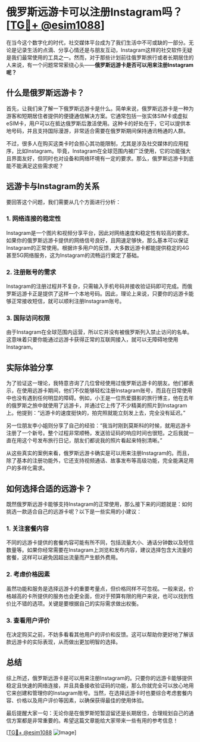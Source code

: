 # 俄罗斯远游卡可以注册Instagram吗？[[TG💪+ @esim1088](https://t.me/s/esim1088)]

在当今这个数字化的时代，社交媒体平台成为了我们生活中不可或缺的一部分。无论是记录生活的点滴、分享心情还是与朋友互动，Instagram这样的社交软件无疑是我们最常使用的工具之一。然而，对于那些计划前往俄罗斯旅行或者长期居住的人来说，有一个问题常常萦绕心头——**俄罗斯远游卡是否可以用来注册Instagram呢？**

## **什么是俄罗斯远游卡？**

首先，让我们来了解一下俄罗斯远游卡是什么。简单来说，俄罗斯远游卡是一种为游客和短期居住者提供的便捷通信解决方案。它通常包括一张实体SIM卡或虚拟eSIM卡，用户可以在抵达俄罗斯后激活使用。这种卡的好处在于，它可以提供本地号码，并且支持国际漫游，非常适合需要在俄罗斯期间保持通讯畅通的人群。

不过，很多人在购买这类卡时会担心其功能限制，尤其是涉及社交媒体的应用程序，比如Instagram。毕竟，Instagram在全球范围内被广泛使用，它的功能强大且界面友好，但同时也对设备和网络环境有一定的要求。那么，俄罗斯远游卡到底能不能满足这些需求呢？

## **远游卡与Instagram的关系**

要回答这个问题，我们需要从几个方面进行分析：

### **1. 网络连接的稳定性**
Instagram是一个图片和视频分享平台，因此对网络速度和稳定性有较高的要求。如果你的俄罗斯远游卡提供的网络信号良好，且网速足够快，那么基本可以保证Instagram的正常使用。根据许多用户的反馈，大多数远游卡都能提供稳定的4G甚至5G网络服务，这为Instagram的流畅运行奠定了基础。

### **2. 注册账号的需求**
Instagram的注册过程并不复杂，只需输入手机号码并接收验证码即可完成。而俄罗斯远游卡正是提供了这样一个本地号码。因此，理论上来说，只要你的远游卡能够正常接收短信，就可以顺利注册Instagram账号。

### **3. 国际访问权限**
由于Instagram在全球范围内运营，所以它并没有被俄罗斯列入禁止访问的名单。这意味着只要你能通过远游卡获得正常的互联网接入，就可以无障碍地使用Instagram。

## **实际体验分享**

为了验证这一理论，我特意咨询了几位曾经使用过俄罗斯远游卡的朋友。他们都表示，在使用远游卡期间，他们不仅能够轻松注册Instagram账号，而且在日常使用中也没有遇到任何明显的障碍。例如，小王是一位热爱摄影的旅行博主，他在去年的俄罗斯之旅中就使用了远游卡，并通过它上传了不少精美的照片到Instagram上。他提到：“远游卡的速度挺快的，拍完照就能立刻发上去，完全没有延迟。”

另一位朋友李小姐则分享了自己的经验：“我当时刚到莫斯科的时候，就用远游卡注册了一个新号。整个过程非常顺畅，发送验证码的响应时间也很短。之后我就一直在用这个号发布旅行日记，朋友们都说我的照片看起来特别清晰。”

从这些真实的案例来看，俄罗斯远游卡确实是可以用来注册Instagram的。而且，除了基本的注册功能外，它还支持视频通话、故事发布等高级功能，完全能满足用户的多样化需求。

## **如何选择合适的远游卡？**

既然俄罗斯远游卡能够支持Instagram的正常使用，那么接下来的问题就是：如何挑选一款适合自己的远游卡呢？以下是一些实用的小建议：

### **1. 关注套餐内容**
不同的远游卡提供的套餐内容可能有所不同，包括流量大小、通话分钟数以及短信数量等。如果你经常需要在Instagram上浏览和发布内容，建议选择包含大流量的套餐，这样可以避免因超出流量而产生额外费用。

### **2. 考虑价格因素**
虽然功能和服务是选择远游卡的重要考量点，但价格同样不可忽视。一般来说，价格越高的卡所提供的服务也会更全面，但对于预算有限的用户来说，也可以找到性价比不错的选项。关键是要根据自己的实际需求做出权衡。

### **3. 查看用户评价**
在决定购买之前，不妨多看看其他用户的评价和反馈。这可以帮助你更好地了解该款远游卡的实际表现，从而做出更加明智的选择。

## **总结**

综上所述，俄罗斯远游卡是可以用来注册Instagram的。只要你的远游卡能够提供稳定且快速的网络连接，并且具备接收验证码的功能，那么你就完全可以放心地用它来创建和管理你的Instagram账号。当然，在选择远游卡时也要综合考虑套餐内容、价格以及用户评价等因素，以确保获得最佳的使用体验。

最后提醒大家一句：无论你是在俄罗斯短暂逗留还是长期居住，合理规划自己的通信方案都是非常重要的。希望这篇文章能给大家带来一些有用的参考信息！

[[TG💪+ @esim1088](https://t.me/s/esim1088) ![Image](https://i.postimg.cc/4NQfJmqS/Snipaste-2025-05-13-00-14-12.png)]